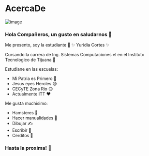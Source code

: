 # AcercaDe

![image](https://user-images.githubusercontent.com/124212145/217955506-c240685b-1fcb-412a-9cae-4c4442debf0e.png)

### Hola Compañeros, un gusto en saludarnos 👋


Me presento, soy la estudiante 🍄 ✨ Yuridia Cortes ✨

Cursando la carrera de Ing. Sistemas Computaciones el en el Instituto Tecnologico de Tijuana 🤟

Estudiane en las escuelas:
- Mi Patria es Primero 💛
- Jesus eyes Heroles 😅
- CECyTE Zona Rio 🙃
- Actualmente ITT ❤

Me gusta muchisimo:
- Hamsteres 🐀
- Hacer manualidades 🌷
- Dibujar ✍
- Escribir 🌈
- Cerditos 🐽

### Hasta la proxima! 🍄
